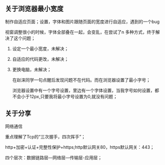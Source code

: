 ## 关于浏览器最小宽度

制作自适应页面；设置，字体和图片跟随页面的宽度进行自适应，遇到的一个bug

视窗调整很小的时候，字体全部叠在一起，会变乱，在尝试了n 多种方式，终于解决了这个问题；

1. 设定一个最小宽度，未解决；

2. 自适应的代码更改，未解决；

3. 更换电脑，未解决；

   在赵涞同学一句点醒后发现问题不在代码。而在浏览器设置了最小字号；

   浏览器设置中有一个字号设置，里边有一个字体设置，当我字号如何设置，都不会小于12px,只要我将最小字号设置为0,就没有问题；

## 关于分享

网络通信

重点理解了Tcp的“三次握手，四次挥手”；

http+加密+认证+完整性保护+https;http默认网关80，https默认网关：443；

四个层次：数据链路层—网络层—传输层-应用层；

